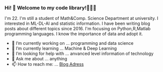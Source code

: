### Hi! 👋 Welcome to my code library!👩🏻‍💻 

I'm 22. I'm still a student of Math&Comp. Science Department at university. I interested in ML-DL-AI and statistic information.
I have been writing blog posts about different topics since 2016. I'm focusing on Python,R,Matlab programming languages. I know the importance of data and adopt it.

- 🔭 I’m currently working on ... programming and data science
- 🌱 I’m currently learning ... Machine & Deep Learning 
- 🤔 I’m looking for help with ... anvanced level information of technology
- 💬 Ask me about ... anything
- 📫 How to reach me: ... [Blog Adress](https://www.hscodelibrary.com)
